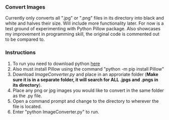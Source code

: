 ### Convert Images

Currently only converts all ".jpg" or ".png" files in its directory into black and white and halves their size. Will include more functionality later.
For now is a test ground of experimenting with Python Pillow package. 
Also showcases my improvement in programming skill, the original code is commented out to be compared to.

### Instructions
1. To run you need to download python [here](https://www.python.org/downloads)
2. Also must install Pillow using the command "python -m pip install Pillow"
3. Download _ImageConverter.py_ and place in an approriate folder (**Make sure it is in a separate folder, it will search for ALL .jpgs and .pngs in its directory**).
4. Place any png or jpg images you would like to convert in the same folder as the .py file.
5. Open a command prompt and change to the directory to wherever the file is located.
6. Enter "python ImageConverter.py" to run.

